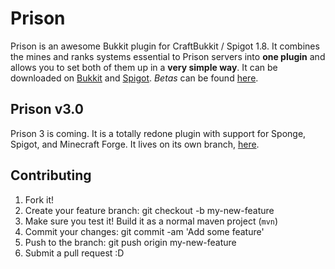 # Prison

Prison is an awesome Bukkit plugin for CraftBukkit / Spigot 1.8. It combines the mines and ranks systems essential to Prison servers into **one plugin** and allows you to set both of them up in a **very simple way**. It can be downloaded on [Bukkit](http://dev.bukkit.org/bukkit-plugins/mcprison/) and [Spigot](https://www.spigotmc.org/resources/prison.1223/). *Betas* can be found [here](http://github.com/SirFaizdat/Prison/releases).

## Prison v3.0
Prison 3 is coming. It is a totally redone plugin with support for Sponge, Spigot, and Minecraft Forge. It lives on its own branch, [here](https://github.com/SirFaizdat/Prison/tree/3.0).

## Contributing
1. Fork it!
2. Create your feature branch: git checkout -b my-new-feature
3. Make sure you test it! Build it as a normal maven project (```mvn```)
4. Commit your changes: git commit -am 'Add some feature'
5. Push to the branch: git push origin my-new-feature
6. Submit a pull request :D
